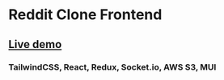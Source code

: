 # Reddit Clone Frontend

## [Live demo](https://reddit-clone-app-1234512345-fecf0e20e036.herokuapp.com/)

### TailwindCSS, React, Redux, Socket.io, AWS S3, MUI

